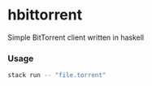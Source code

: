 # hbittorrent
Simple BitTorrent client written in haskell

### Usage
```bash
stack run -- "file.torrent"
```
